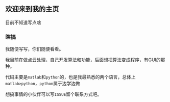 ## 欢迎来到我的主页

目前不知道写点啥

### 瞎搞

我随便写写，你们随便看看。

我目前在做点云处理，自己开发算法和功能，后面想把算法变成程序，有GUI的那种。

代码主要是`matlab`和`python`的，也是我最熟悉的两个语言，总体上`matlab>python`，`python`属于边学边做

想搞事情的小伙伴可以写`ISSUE`留个联系方式吧。
